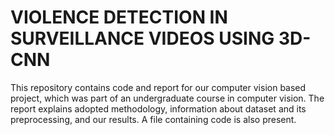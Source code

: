 # VIOLENCE DETECTION IN SURVEILLANCE VIDEOS USING 3D-CNN

This repository contains code and report for our computer vision based project, which was part of an undergraduate course in computer vision. The report explains adopted methodology, information about dataset and its preprocessing, and our results. A file containing code is also present.

